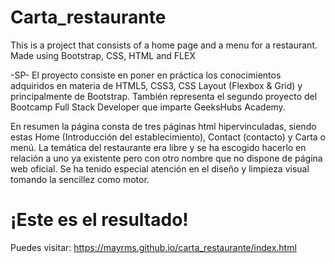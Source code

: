 # Carta_restaurante
This is a project that consists of a home page and a menu for a restaurant. Made using Bootstrap, CSS, HTML and FLEX

-SP-
El proyecto consiste en poner en práctica los conocimientos adquiridos en materia de HTML5, CSS3,
CSS Layout (Flexbox & Grid) y principalmente de Bootstrap. 
También representa el segundo proyecto del Bootcamp Full Stack Developer que imparte GeeksHubs Academy.

En resumen la página consta de tres páginas html hipervinculadas, siendo estas Home (Introducción del establecimiento), Contact
(contacto) y Carta o menú.
La temática del restaurante era libre y se ha escogido hacerlo en relación a uno ya existente pero con otro nombre que no dispone de página web oficial. 
Se ha tenido especial atención en el diseño y limpieza visual tomando la sencillez como motor.


# ¡Este es el resultado!

Puedes visitar: https://mayrms.github.io/carta_restaurante/index.html
